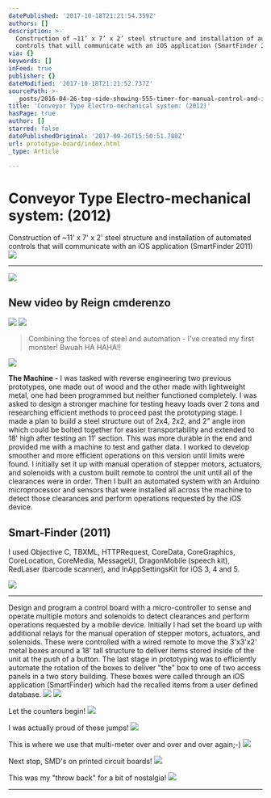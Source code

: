 ```yaml
---
datePublished: '2017-10-18T21:21:54.359Z'
authors: []
description: >-
  Construction of ~11’ x 7’ x 2’ steel structure and installation of automated
  controls that will communicate with an iOS application (SmartFinder 2011)
via: {}
keywords: []
inFeed: true
publisher: {}
dateModified: '2017-10-18T21:21:52.737Z'
sourcePath: >-
  _posts/2016-04-26-top-side-showing-555-timer-for-manual-control-and-input-pins.md
title: 'Conveyor Type Electro-mechanical system: (2012)'
hasPage: true
author: []
starred: false
datePublishedOriginal: '2017-09-26T15:50:51.780Z'
url: prototype-board/index.html
_type: Article

---
```

# Conveyor Type Electro-mechanical system: (2012)

Construction of ~11' x 7' x 2' steel structure and installation of automated controls that will communicate with an iOS application (SmartFinder 2011)
![](https://s3-us-west-2.amazonaws.com/the-grid-img/p/81e0dce6524d59a03744a16390603609a6e105da.jpg)

---

<article style=""><img src="https://s3-us-west-2.amazonaws.com/the-grid-img/p/f344d2720a80bd69ef4128c882a781c85e0bc007" /><h1>New video by Reign cmderenzo</h1></article>

![](https://s3-us-west-2.amazonaws.com/the-grid-img/p/3ea636db3f5d2d03c782a155ba3c13b1f1ec3977.jpg)
![](https://s3-us-west-2.amazonaws.com/the-grid-img/p/ed597fe34a1404ed5f3a56f16e5f78534ed4f5bc.jpg)

> Combining the forces of steel and automation - I've created my first monster! Bwuah HA HAHA!! 

![](https://s3-us-west-2.amazonaws.com/the-grid-img/p/ca1547d1d52a915d57d9c760d5602f16016cb0d5.jpg)

**The Machine -** I was tasked with reverse engineering two previous prototypes, one made out of wood and the other made with lightweight metal, one had been programmed but neither functioned completely. I was asked to design a stronger machine for testing heavy loads over 2 tons and researching efficient methods to proceed past the prototyping stage. I made a plan to build a steel structure out of 2x4, 2x2, and 2" angle iron which could be bolted together for easier transportability and extended to 18' high after testing an 11' section. This was more durable in the end and provided me with a machine to test and gather data. I worked to develop smoother and more efficient operations on this version until limits were found. I initially set it up with manual operation of stepper motors, actuators, and solenoids with a custom built remote to control the unit until all of the clearances were in order. Then I built an automated system with an Arduino microprocessor and sensors that were installed all across the machine to detect those clearances and perform operations requested by the iOS device.

<article style=""><h1>Smart-Finder (2011)</h1><p>I used Objective C, TBXML, HTTPRequest, CoreData, CoreGraphics, CoreLocation, CoreMedia, MessageUI, DragonMobile (speech kit), RedLaser (barcode scanner), and InAppSettingsKit for iOS 3, 4 and 5.</p></article>

![](https://the-grid-user-content.s3-us-west-2.amazonaws.com/4dd9adaf-fc10-4df4-b5d9-a12ef9b04718.jpg)

---

Design and program a control board with a micro-controller to sense and operate multiple motors and solenoids to detect clearances and perform operations requested by a mobile device. Initially I had set the board up with additional relays for the manual operation of stepper motors, actuators, and solenoids. These were controlled with a wired remote to move the 3'x3'x2' metal boxes around a 18' tall structure to deliver items stored inside of the unit at the push of a button. The last stage in prototyping was to efficiently automate the rotation of the boxes to deliver "the" box to one of two access panels in a two story building. These boxes were called through an iOS application (SmartFinder) which had the recalled items from a user defined database.
![](https://the-grid-user-content.s3-us-west-2.amazonaws.com/ddd84db5-66db-4c0d-9eaa-33482e00cf18.jpg)
![](https://the-grid-user-content.s3-us-west-2.amazonaws.com/31ed17b6-b9aa-4a79-8fa7-f3be87d2b0dd.jpg)

Let the counters begin!
![](https://the-grid-user-content.s3-us-west-2.amazonaws.com/8daa6e72-2615-4150-97b0-34c32b677c1c.jpg)

I was actually proud of these jumps!
![](https://s3-us-west-2.amazonaws.com/the-grid-img/p/bbf05ee5f415fd0b4b45d4fcf7f2f8dc284d129a.jpg)

This is where we use that multi-meter over and over and over again;-)
![](https://the-grid-user-content.s3-us-west-2.amazonaws.com/3ad9df97-a131-4d3e-901c-70434a44c257.jpg)

Next stop, SMD's on printed circuit boards!
![](https://the-grid-user-content.s3-us-west-2.amazonaws.com/d3e994e2-ae4b-4dfd-9852-e7650848f26b.jpg)

This was my "throw back" for a bit of nostalgia!
![](https://the-grid-user-content.s3-us-west-2.amazonaws.com/a3eccc88-d0ab-4eaf-a16b-a84e6da70fb3.png)

---